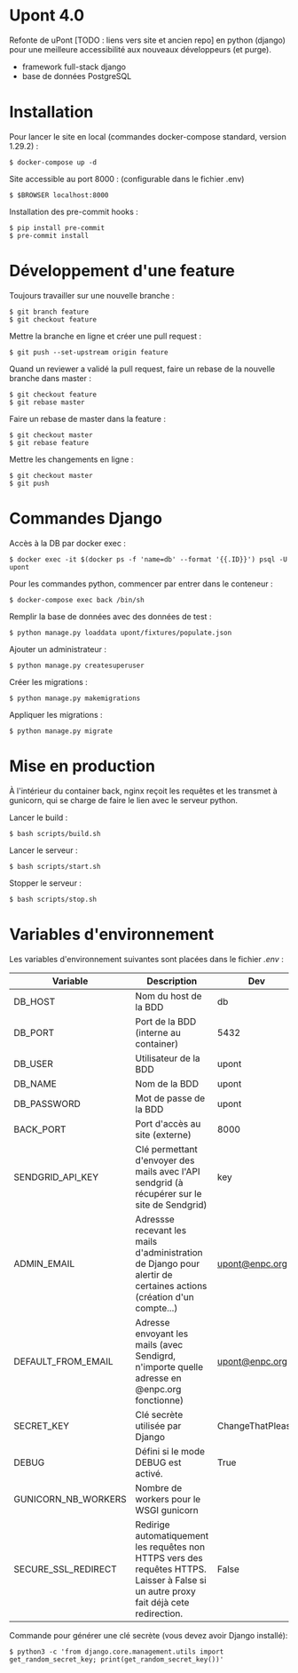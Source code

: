 # Upont 4.0

Refonte de uPont [TODO : liens vers site et ancien repo] en python (django) pour une meilleure accessibilité aux nouveaux développeurs (et purge).

* framework full-stack django
* base de données PostgreSQL

# Installation

Pour lancer le site en local (commandes docker-compose standard, version 1.29.2) :
```
$ docker-compose up -d
```

Site accessible au port 8000 : (configurable dans le fichier .env)
```
$ $BROWSER localhost:8000
```


Installation des pre-commit hooks :
```
$ pip install pre-commit
$ pre-commit install
```

# Développement d'une feature

Toujours travailler sur une nouvelle branche :
```
$ git branch feature
$ git checkout feature
```

Mettre la branche en ligne et créer une pull request :
```
$ git push --set-upstream origin feature
```

Quand un reviewer a validé la pull request, faire un rebase de la nouvelle branche dans master :
```
$ git checkout feature
$ git rebase master
```

Faire un rebase de master dans la feature :
```
$ git checkout master
$ git rebase feature
```

Mettre les changements en ligne :
```
$ git checkout master
$ git push
```

# Commandes Django

Accès à la DB par docker exec :
```
$ docker exec -it $(docker ps -f 'name=db' --format '{{.ID}}') psql -U upont
```

Pour les commandes python, commencer par entrer dans le conteneur :
```
$ docker-compose exec back /bin/sh
```

Remplir la base de données avec des données de test :
```
$ python manage.py loaddata upont/fixtures/populate.json
```

Ajouter un administrateur :
```
$ python manage.py createsuperuser
```

Créer les migrations :
```
$ python manage.py makemigrations
```

Appliquer les migrations :
```
$ python manage.py migrate
```

# Mise en production

À l'intérieur du container back, nginx reçoit les requêtes et les transmet à gunicorn, qui se charge de faire le lien avec le serveur python.

Lancer le build :
```
$ bash scripts/build.sh
```

Lancer le serveur :
```
$ bash scripts/start.sh
```

Stopper le serveur :
```
$ bash scripts/stop.sh
```

# Variables d'environnement

Les variables d'environnement suivantes sont placées dans le fichier *.env* :

| Variable | Description | Dev | Prod |
| -------- | -------------|----- | ------|
| DB_HOST | Nom du host de la BDD | db | db |
| DB_PORT | Port de la BDD (interne au container) | 5432 | 5432 |
| DB_USER | Utilisateur de la BDD | upont | upont |
| DB_NAME | Nom de la BDD | upont | upont |
| DB_PASSWORD | Mot de passe de la BDD | upont | SECRET |
| BACK_PORT | Port d'accès au site (externe) | 8000 | **** |
| SENDGRID_API_KEY | Clé permettant d'envoyer des mails avec l'API sendgrid (à récupérer sur le site de Sendgrid) | key | SECRET |
| ADMIN_EMAIL | Adressse recevant les mails d'administration de Django pour alertir de certaines actions (création d'un compte...) | upont@enpc.org | Autre |
| DEFAULT_FROM_EMAIL | Adresse envoyant les mails (avec Sendigrd, n'importe quelle adresse en @enpc.org fonctionne) | upont@enpc.org | upont@enpc.org |
| SECRET_KEY | Clé secrète utilisée par Django | ChangeThatPlease | SECRET |
| DEBUG | Défini si le mode DEBUG est activé. | True | False |
| GUNICORN_NB_WORKERS | Nombre de workers pour le WSGI gunicorn |  | 10 |
| SECURE_SSL_REDIRECT | Redirige automatiquement les requêtes non HTTPS vers des requêtes HTTPS. Laisser à False si un autre proxy fait déjà cete redirection. | False | False |


Commande pour générer une clé secrète (vous devez avoir Django installé):

```
$ python3 -c 'from django.core.management.utils import get_random_secret_key; print(get_random_secret_key())'
```
